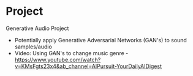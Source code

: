 # Project

Generative Audio Project

- Potentially apply Generative Adversarial Networks (GAN's) to sound samples/audio 
- Video: Using GAN's to change music genre -https://www.youtube.com/watch?v=KMsFgts23x4&ab_channel=AIPursuit-YourDailyAIDigest
